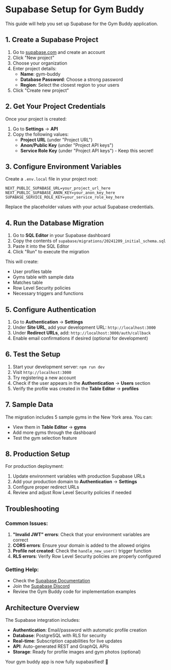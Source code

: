 # Supabase Setup for Gym Buddy

This guide will help you set up Supabase for the Gym Buddy application.

## 1. Create a Supabase Project

1. Go to [supabase.com](https://supabase.com) and create an account
2. Click "New project"
3. Choose your organization
4. Enter project details:
   - **Name**: gym-buddy
   - **Database Password**: Choose a strong password
   - **Region**: Select the closest region to your users
5. Click "Create new project"

## 2. Get Your Project Credentials

Once your project is created:

1. Go to **Settings** → **API**
2. Copy the following values:
   - **Project URL** (under "Project URL")
   - **Anon/Public Key** (under "Project API keys")
   - **Service Role Key** (under "Project API keys") - Keep this secret!

## 3. Configure Environment Variables

Create a `.env.local` file in your project root:

```env
NEXT_PUBLIC_SUPABASE_URL=your_project_url_here
NEXT_PUBLIC_SUPABASE_ANON_KEY=your_anon_key_here
SUPABASE_SERVICE_ROLE_KEY=your_service_role_key_here
```

Replace the placeholder values with your actual Supabase credentials.

## 4. Run the Database Migration

1. Go to **SQL Editor** in your Supabase dashboard
2. Copy the contents of `supabase/migrations/20241209_initial_schema.sql`
3. Paste it into the SQL Editor
4. Click "Run" to execute the migration

This will create:

- User profiles table
- Gyms table with sample data
- Matches table
- Row Level Security policies
- Necessary triggers and functions

## 5. Configure Authentication

1. Go to **Authentication** → **Settings**
2. Under **Site URL**, add your development URL: `http://localhost:3000`
3. Under **Redirect URLs**, add: `http://localhost:3000/auth/callback`
4. Enable email confirmations if desired (optional for development)

## 6. Test the Setup

1. Start your development server: `npm run dev`
2. Visit `http://localhost:3000`
3. Try registering a new account
4. Check if the user appears in the **Authentication** → **Users** section
5. Verify the profile was created in the **Table Editor** → **profiles**

## 7. Sample Data

The migration includes 5 sample gyms in the New York area. You can:

- View them in **Table Editor** → **gyms**
- Add more gyms through the dashboard
- Test the gym selection feature

## 8. Production Setup

For production deployment:

1. Update environment variables with production Supabase URLs
2. Add your production domain to **Authentication** → **Settings**
3. Configure proper redirect URLs
4. Review and adjust Row Level Security policies if needed

## Troubleshooting

### Common Issues:

1. **"Invalid JWT" errors**: Check that your environment variables are correct
2. **CORS errors**: Ensure your domain is added to the allowed origins
3. **Profile not created**: Check the `handle_new_user()` trigger function
4. **RLS errors**: Verify Row Level Security policies are properly configured

### Getting Help:

- Check the [Supabase Documentation](https://supabase.com/docs)
- Join the [Supabase Discord](https://discord.supabase.com)
- Review the Gym Buddy code for implementation examples

## Architecture Overview

The Supabase integration includes:

- **Authentication**: Email/password with automatic profile creation
- **Database**: PostgreSQL with RLS for security
- **Real-time**: Subscription capabilities for live updates
- **API**: Auto-generated REST and GraphQL APIs
- **Storage**: Ready for profile images and gym photos (optional)

Your gym buddy app is now fully supabasified! 🚀
